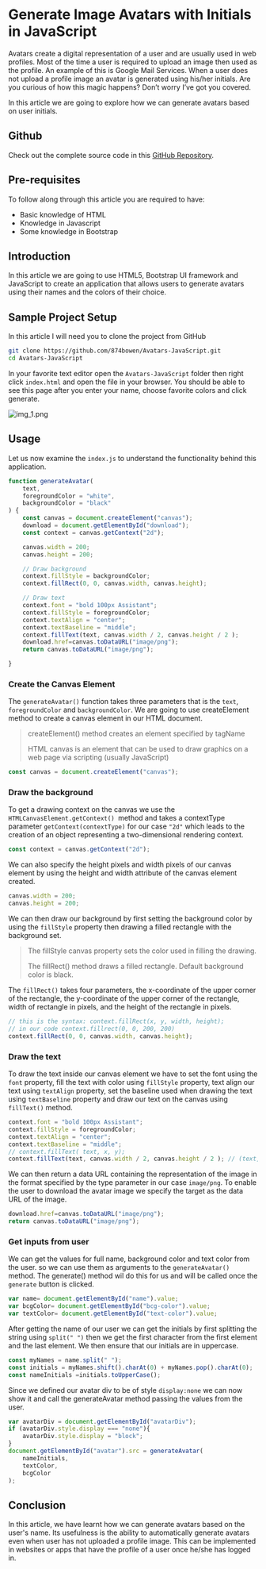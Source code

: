 ﻿# Generate Image Avatars with Initials in JavaScript
Avatars create a digital representation of a user and are usually used in web profiles. Most of the time a user is required to upload an image then used as the profile. An example of this is Google Mail Services. When a user does not upload a profile image an avatar is generated using his/her initials. Are you curious of how this magic happens? Don’t worry I’ve got you covered. 

In this article we are going to explore how we can generate avatars based on user initials.

## Github

Check out the complete source code in this  [GitHub Repository](https://github.com/874bowen/Avatars-JavaScript.git).

## Pre-requisites
To follow along through this article you are required to have: 
- Basic knowledge of HTML
- Knowledge in Javascript
- Some knowledge in Bootstrap

## Introduction
In this article we are going to use HTML5, Bootstrap UI framework and JavaScript to create an application that allows users to generate avatars using their names and the colors of their choice.

## Sample Project Setup
In this article I will need you to clone the project from GitHub
```bash
git clone https://github.com/874bowen/Avatars-JavaScript.git
cd Avatars-JavaScript
```
In your favorite text editor open the `Avatars-JavaScript` folder then right click `index.html` and open the file in your browser. You should be able to see this page after you enter your name, choose favorite colors and click generate.

![img_1.png](https://res.cloudinary.com/bowenivan/image/upload/v1655558650/img_1_e0ymjz.png)

## Usage
Let us now examine the `index.js` to understand the functionality behind this application. 

```javascript
function generateAvatar(
    text,
    foregroundColor = "white",
    backgroundColor = "black"
) {
    const canvas = document.createElement("canvas");
    download = document.getElementById("download");
    const context = canvas.getContext("2d");

    canvas.width = 200;
    canvas.height = 200;

    // Draw background
    context.fillStyle = backgroundColor;
    context.fillRect(0, 0, canvas.width, canvas.height);

    // Draw text
    context.font = "bold 100px Assistant";
    context.fillStyle = foregroundColor;
    context.textAlign = "center";
    context.textBaseline = "middle";
    context.fillText(text, canvas.width / 2, canvas.height / 2 );
    download.href=canvas.toDataURL("image/png");
    return canvas.toDataURL("image/png");

}
```

### Create the Canvas Element
The `generateAvatar()` function takes three parameters that is the `text`, `foregroundColor` and `backgroundColor`. We are going to use createElement method to create a canvas element in our HTML document.

> createElement() method creates an element specified by tagName
> 
> HTML canvas is an element that can be used to draw graphics on a web page via scripting (usually JavaScript)

```javascript
const canvas = document.createElement("canvas");
```

### Draw the background
To get a drawing context on the canvas we use the `HTMLCanvasElement.getContext() `method and takes a contextType parameter `getContext(contextType)` for our case `"2d"` which leads to the creation of an object representing a  two-dimensional rendering context.

```javascript
const context = canvas.getContext("2d");
```

We can also specify the height pixels and width pixels of our canvas element by using the height and width attribute of the canvas element created.
```javascript
canvas.width = 200;
canvas.height = 200;
```

We can then draw our background by first setting the background color by using the `fillStyle` property then drawing a filled rectangle with the background set.

> The fillStyle canvas property sets the color used in filling the drawing.
>
> The fillRect() method draws a filled rectangle. Default background color is black.

The `fillRect()` takes four parameters, the x-coordinate of the upper corner of the rectangle, the y-coordinate of the upper corner of the rectangle, width of rectangle in pixels, and the height of the rectangle in pixels.

```javascript
// this is the syntax: context.fillRect(x, y, width, height);
// in our code context.fillrect(0, 0, 200, 200)
context.fillRect(0, 0, canvas.width, canvas.height);
```

### Draw the text
To draw the text inside our canvas element we have to set the font using the `font` property, fill the text with color using `fillStyle` property, text align our text using `textAlign` property, set the baseline used when drawing the text using `textBaseline` property and draw our text on the canvas using `fillText()` method.
```javascript
context.font = "bold 100px Assistant";
context.fillStyle = foregroundColor;
context.textAlign = "center";
context.textBaseline = "middle";
// context.fillText( text, x, y);
context.fillText(text, canvas.width / 2, canvas.height / 2 ); // (text, 100, 100)
```

We can then return a data URL containing the representation of the image in the format specified by the type parameter in our case `image/png`. To enable the user to download the avatar image we specify the target as the data URL of the image.

```javascript
download.href=canvas.toDataURL("image/png");
return canvas.toDataURL("image/png");
```

### Get inputs from user
We can get the values for full name, background color and text color from the user. so we can use them as arguments to the `generateAvatar()` method. The generate() method wil do this for us and will be called once the `generate` button is clicked.

```javascript
var name= document.getElementById("name").value;
var bcgColor= document.getElementById("bcg-color").value;
var textColor= document.getElementById("text-color").value;
```
After getting the name of our user we can get the  initials by first splitting the string using `split(" ")` then we get the first character from the first element and the last element. We then ensure that our initials are in uppercase.

```javascript
const myNames = name.split(" ");
const initials = myNames.shift().charAt(0) + myNames.pop().charAt(0);
const nameInitials =initials.toUpperCase();
```

Since we defined our avatar div to be of style `display:none` we can now show it and call the generateAvatar method passing the values from the user. 
```javascript
var avatarDiv = document.getElementById("avatarDiv");
if (avatarDiv.style.display === "none"){
    avatarDiv.style.display = "block";
}
document.getElementById("avatar").src = generateAvatar(
    nameInitials,
    textColor,
    bcgColor
);
```

## Conclusion
In this article, we have learnt how we can generate avatars based on the user's name. Its usefulness is the ability to automatically generate avatars even when user has not uploaded a profile image. 
This can be implemented in websites or apps that have the profile of a user once he/she has logged in.
